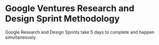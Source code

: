 # Google Ventures Research and Design Sprint Methodology

Google Research and Design Sprints take 5 days to complete and happen simultaneously. 

